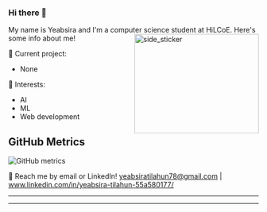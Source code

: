 ### Hi there 👋

My name is Yeabsira and I'm a computer science student at HiLCoE. Here's some info about me!
<img align="right" width=250px height=200px alt="side_sticker" src="https://media.giphy.com/media/TEnXkcsHrP4YedChhA/giphy.gif" />
<!-- ⚡ Work experience: <br>
- Incoming Software Engineer intern at Facebook/Meta [New York. Summer 2022] -->

🔭 Current project: 
- None

🌱 Interests:
- AI
- ML
- Web development


## GitHub Metrics

![GitHub metrics](https://metrics.lecoq.io/yeab-tilahun)
<!-- <a href="https://metrics.lecoq.io/yeab-tilahun" src="https://metrics.lecoq.io/yeab-tilahun" alt"https://metrics.lecoq.io/yeab-tilahun"/></a> -->


💬 Reach me by email or LinkedIn! yeabsiratilahun78@gmail.com | www.linkedin.com/in/yeabsira-tilahun-55a580177/

<!-- 📫 Visit my website:  -->

<!-- <h1 align="left">Hi 👋, I'm Yeabsira</h1>
<h3 align="left">A passionate Programmer at HiLCoE</h3>
<p align="left"> <img src="https://komarev.com/ghpvc/?username=yeab-tilahun" alt="yeab-tilahun" /> </p>
- 🔭 I’m interested in AI and Web Dev
- 🌱 I’m currently learning Computer Science
<h3 align="left">Connect with me on Linkedin:</h3>
<p align="left">
<a href="https://www.linkedin.com/in/yeabsira-tilahun-55a580177/" target="blank"><img align="center" src="https://raw.githubusercontent.com/rahuldkjain/github-profile-readme-generator/master/src/images/icons/Social/linked-in-alt.svg" alt="https://www.linkedin.com/in/yeabsira-tilahun-55a580177/" height="30" width="40" /></a>
</p> -->

---

<!-- ![my github stats](https://github-readme-stats.vercel.app/api?username=yeab-tilahun&count_private=true&show_icons=true&hide=stars&theme=tokyonight) -->

----

